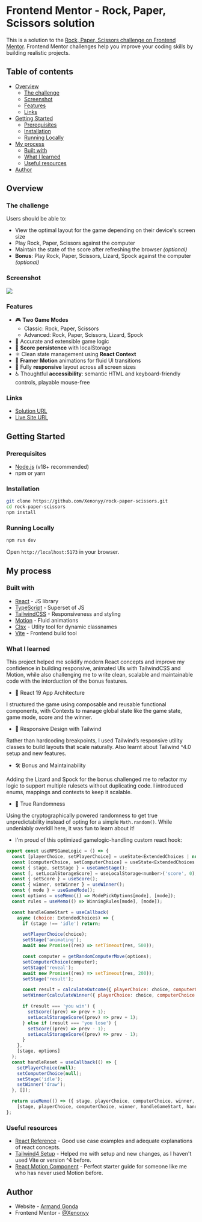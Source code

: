# Frontend Mentor - Rock, Paper, Scissors solution

This is a solution to the [Rock, Paper, Scissors challenge on Frontend Mentor](https://www.frontendmentor.io/challenges/rock-paper-scissors-game-pTgwgvgH). Frontend Mentor challenges help you improve your coding skills by building realistic projects.

## Table of contents

- [Overview](#overview)
  - [The challenge](#the-challenge)
  - [Screenshot](#screenshot)
  - [Features](#features)
  - [Links](#links)
- [Getting Started](#getting-started)
  - [Prerequisites](#prerequisites)
  - [Installation](#installation)
  - [Running Locally](#running-locally)  
- [My process](#my-process)
  - [Built with](#built-with)
  - [What I learned](#what-i-learned)
  - [Useful resources](#useful-resources)
- [Author](#author)

## Overview

### The challenge

Users should be able to:

- View the optimal layout for the game depending on their device's screen size
- Play Rock, Paper, Scissors against the computer
- Maintain the state of the score after refreshing the browser _(optional)_
- **Bonus**: Play Rock, Paper, Scissors, Lizard, Spock against the computer _(optional)_

### Screenshot

![](https://i.gyazo.com/a5a046e219e85e61b1ab78879edbd294.png)

### Features

- 🎮 **Two Game Modes**
  - Classic: Rock, Paper, Scissors
  - Advanced: Rock, Paper, Scissors, Lizard, Spock
- 🧠 Accurate and extensible game logic
- 💾 **Score persistence** with localStorage
- ⚛️ Clean state management using **React Context**
- 💨 **Framer Motion** animations for fluid UI transitions
- 📱 Fully **responsive** layout across all screen sizes
- ♿ Thoughtful **accessibility**: semantic HTML and keyboard-friendly controls, playable mouse-free

### Links

- [Solution URL](https://github.com/Xenonyy/rock-paper-scissors/)
- [Live Site URL](https://rps-gameapp.netlify.app/)


## Getting Started

### Prerequisites

- [Node.js](https://nodejs.org/) (v18+ recommended)
- npm or yarn

### Installation

```bash
git clone https://github.com/Xenonyy/rock-paper-scissors.git
cd rock-paper-scissors
npm install
```

### Running Locally

```bash
npm run dev
```

Open `http://localhost:5173` in your browser.

## My process

### Built with

- [React](https://reactjs.org/) - JS library
- [TypeScript](https://www.typescriptlang.org/) - Superset of JS
- [TailwindCSS](https://tailwindcss.com/blog/tailwindcss-v4) - Responsiveness and styling
- [Motion](https://motion.dev/) - Fluid animations
- [Clsx](https://github.com/lukeed/clsx#readme) - Utlity tool for dynamic classnames
- [Vite](https://vite.dev/) - Frontend build tool

### What I learned

This project helped me solidify modern React concepts and improve my confidence in building responsive, animated UIs with TailwindCSS and Motion, while also challenging me to write clean, scalable and maintainable code with the intorduction of the bonus features.

- 🧠 React 19 App Architecture

I structured the game using composable and reusable functional components, with Contexts to manage global state like the game state, game mode, score and the winner.

- 📱 Responsive Design with Tailwind

Rather than hardcoding breakpoints, I used Tailwind’s responsive utility classes to build layouts that scale naturally. Also learnt about Tailwind ^4.0 setup and new features.

- 🛠️ Bonus and Maintainability

Adding the Lizard and Spock for the bonus challenged me to refactor my logic to support multiple rulesets without duplicating code. I introduced enums, mappings and contexts to keep it scalable.

- 🎲 True Randomness

Using the cryptographically powered randomness to get true unpredictability instead of opting for a simple `Math.random()`. While undeniably overkill here, it was fun to learn about it!


- I'm proud of this optimized gamelogic-handling custom react hook:

```js
export const useRPSGameLogic = () => {
  const [playerChoice, setPlayerChoice] = useState<ExtendedChoices | null>(null);
  const [computerChoice, setComputerChoice] = useState<ExtendedChoices | null>(null);
  const { stage, setStage } = useGameStage();
  const [, setLocalStorageScore] = useLocalStorage<number>('score', 0);
  const { setScore } = useScore();
  const { winner, setWinner } = useWinner();
  const { mode } = useGameMode();
  const options = useMemo(() => ModePickOptions[mode], [mode]);
  const rules = useMemo(() => WinningRules[mode], [mode]);

  const handleGameStart = useCallback(
    async (choice: ExtendedChoices) => {
      if (stage !== 'idle') return;

      setPlayerChoice(choice);
      setStage('animating');
      await new Promise((res) => setTimeout(res, 500));

      const computer = getRandomComputerMove(options);
      setComputerChoice(computer);
      setStage('reveal');
      await new Promise((res) => setTimeout(res, 200));
      setStage('result');

      const result = calculateOutcome({ playerChoice: choice, computerChoice: computer, rules });
      setWinner(calculateWinner({ playerChoice: choice, computerChoice: computer, rules }));

      if (result === 'you win') {
        setScore((prev) => prev + 1);
        setLocalStorageScore((prev) => prev + 1);
      } else if (result === 'you lose') {
        setScore((prev) => prev - 1);
        setLocalStorageScore((prev) => prev - 1);
      }
    },
    [stage, options]
  );
  const handleReset = useCallback(() => {
    setPlayerChoice(null);
    setComputerChoice(null);
    setStage('idle');
    setWinner('draw');
  }, []);

  return useMemo(() => ({ stage, playerChoice, computerChoice, winner, handleGameStart, handleReset, rules }),
    [stage, playerChoice, computerChoice, winner, handleGameStart, handleReset, rules]);
};
```

### Useful resources

- [React Reference](https://react.dev/reference/react) - Good use case examples and adequate explanations of react concepts.
- [Tailwind4 Setup](https://tailwindcss.com/docs/installation/using-vite) - Helped me with setup and new changes, as I haven't used Vite or version ^4 before.
- [React Motion Component](https://motion.dev/docs/react-motion-component) - Perfect starter guide for someone like me who has never used Motion before.

## Author

- Website - [Armand Gonda](https://xenonyy.github.io/)
- Frontend Mentor - [@Xenonyy](https://www.frontendmentor.io/profile/Xenonyy)
